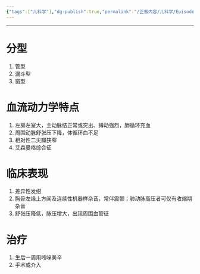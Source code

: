 ```yaml
---
{"tags":["儿科学"],"dg-publish":true,"permalink":"/正番内容/儿科学/Episode 07. 循环系统疾病/动脉导管未闭/","dgPassFrontmatter":true}
---
```


---
# 分型
1. 管型
2. 漏斗型
3. 窗型
# 血流动力学特点
1. 左房左室大，主动脉结正常或突出、搏动强烈，肺循环充血
2. 周围动脉舒张压下降，体循环血不足
3. 相对性二尖瓣狭窄
4. 艾森曼格综合征
# 临床表现
1. 差异性发绀
2. 胸骨左缘上方闻及连续性机器样杂音，常伴震颤；肺动脉高压者可仅有收缩期杂音
3. 舒张压降低，脉压增大，出现周围血管征
# 治疗
1. 生后一周用吲哚美辛
2. 手术或介入